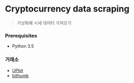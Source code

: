 Cryptocurrency data scraping
=============================
> 가상화폐 시세 데이터 가져오기

### Prerequisites
* Python 3.5

### 거래소
* [UPbit](https://upbit.com)
* [bithumb](https://www.bithumb.com)